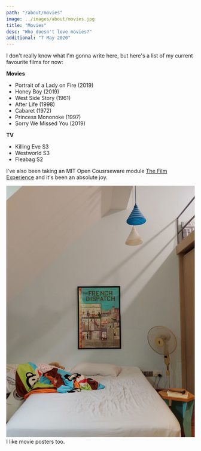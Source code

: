 ```yaml
---
path: "/about/movies"
image: ../images/about/movies.jpg
title: "Movies"
desc: "Who doesn't love movies?"
additional: "7 May 2020"
---
```


I don't really know what I'm gonna write here, but here's a list of my current favourite films for now:

**Movies**
- Portrait of a Lady on Fire (2019)
- Honey Boy (2019)
- West Side Story (1961)
- After Life (1998)
- Cabaret (1972)
- Princess Mononoke (1997)
- Sorry We Missed You (2019)

**TV**
- Killing Eve S3
- Westworld S3
- Fleabag S2


I've also been taking an MIT Open Cousrseware module [The Film Experience](https://ocw.mit.edu/courses/literature/21l-011-the-film-experience-fall-2013/) and it's been an absolute joy.

![the french dispatch](../images/about/poster.jpg)
I like movie posters too.
